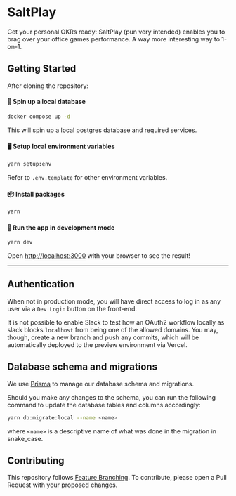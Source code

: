 # SaltPlay

Get your personal OKRs ready: SaltPlay (pun very intended) enables you to brag over your office games performance.
A way more interesting way to 1-on-1.

## Getting Started

After cloning the repository:

#### 🐳 Spin up a local database

```bash
docker compose up -d
```

This will spin up a local postgres database and required services.

#### 🖥 Setup local environment variables

```bash
yarn setup:env
```

Refer to `.env.template` for other environment variables.

#### 📦 Install packages

```bash
yarn
```

#### 🚀 Run the app in development mode

```bash
yarn dev
```

Open [http://localhost:3000](http://localhost:3000) with your browser to see the result!

---

## Authentication

When not in production mode, you will have direct access to log in as any user via a `Dev Login` button on the front-end.

It is not possible to enable Slack to test how an OAuth2 workflow locally as slack blocks `localhost` from being one of the allowed domains. You may, though, create a new branch and push any commits, which will be automatically deployed to the preview environment via Vercel.

## Database schema and migrations

We use [Prisma](https://www.prisma.io/) to manage our database schema and migrations.

Should you make any changes to the schema, you can run the following command to update the database tables and columns accordingly:

```bash
yarn db:migrate:local --name <name>
```

where `<name>` is a descriptive name of what was done in the migration in snake_case.

## Contributing

This repository follows [Feature Branching](https://www.atlassian.com/git/tutorials/comparing-workflows/feature-branch-workflow). To contribute, please open a Pull Request with your proposed changes.
